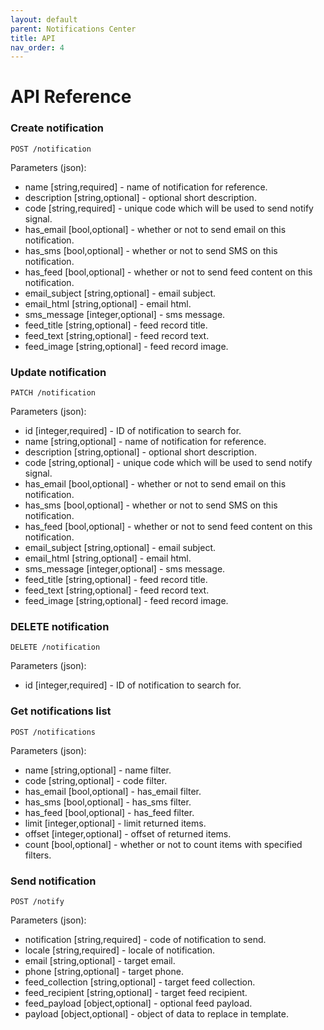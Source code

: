 ```yaml
---
layout: default
parent: Notifications Center
title: API
nav_order: 4
---
```


API Reference
=============

### Create notification

`POST /notification`

Parameters (json):
- name [string,required] - name of notification for reference.
- description [string,optional] - optional short description.
- code [string,required] - unique code which will be used to send notify signal.
- has_email [bool,optional] - whether or not to send email on this notification.
- has_sms [bool,optional] - whether or not to send SMS on this notification.
- has_feed [bool,optional] - whether or not to send feed content on this notification.
- email_subject [string,optional] - email subject.
- email_html [string,optional] - email html.
- sms_message [integer,optional] - sms message.
- feed_title [string,optional] - feed record title.
- feed_text [string,optional] - feed record text.
- feed_image [string,optional] - feed record image.

### Update notification

`PATCH /notification`

Parameters (json):
- id [integer,required] - ID of notification to search for.
- name [string,optional] - name of notification for reference.
- description [string,optional] - optional short description.
- code [string,optional] - unique code which will be used to send notify signal.
- has_email [bool,optional] - whether or not to send email on this notification.
- has_sms [bool,optional] - whether or not to send SMS on this notification.
- has_feed [bool,optional] - whether or not to send feed content on this notification.
- email_subject [string,optional] - email subject.
- email_html [string,optional] - email html.
- sms_message [integer,optional] - sms message.
- feed_title [string,optional] - feed record title.
- feed_text [string,optional] - feed record text.
- feed_image [string,optional] - feed record image.

### DELETE notification

`DELETE /notification`

Parameters (json):
- id [integer,required] - ID of notification to search for.

### Get notifications list

`POST /notifications`

Parameters (json):
- name [string,optional] - name filter.
- code [string,optional] - code filter.
- has_email [bool,optional] - has_email filter.
- has_sms [bool,optional] - has_sms filter.
- has_feed [bool,optional] - has_feed filter.
- limit [integer,optional] - limit returned items.
- offset [integer,optional] - offset of returned items.
- count [bool,optional] - whether or not to count items with specified filters.

### Send notification

`POST /notify`

Parameters (json):
- notification [string,required] - code of notification to send.
- locale [string,required] - locale of notification.
- email [string,optional] - target email.
- phone [string,optional] - target phone.
- feed_collection [string,optional] - target feed collection.
- feed_recipient [string,optional] - target feed recipient.
- feed_payload [object,optional] - optional feed payload.
- payload [object,optional] - object of data to replace in template.